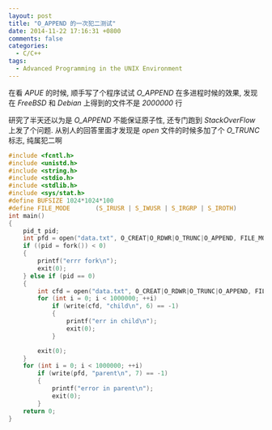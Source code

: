 ```yaml
---
layout: post
title: "O_APPEND 的一次犯二测试"
date: 2014-11-22 17:16:31 +0800
comments: false
categories: 
  - C/C++
tags:
  - Advanced Programming in the UNIX Environment
---
```


在看 _APUE_ 的时候, 顺手写了个程序试试 _O_APPEND_ 在多进程时候的效果, 发现在 _FreeBSD_ 和 _Debian_ 上得到的文件不是 _2000000_ 行

研究了半天还以为是 _O_APPEND_ 不能保证原子性, 还专门跑到 _StackOverFlow_ 上发了个问题. 从别人的回答里面才发现是 _open_ 文件的时候多加了个 _O_TRUNC_ 标志, 纯属犯二啊

<!--more-->


```c
#include <fcntl.h>
#include <unistd.h>
#include <string.h>
#include <stdio.h>
#include <stdlib.h>
#include <sys/stat.h>
#define BUFSIZE 1024*1024*100
#define FILE_MODE       (S_IRUSR | S_IWUSR | S_IRGRP | S_IROTH)
int main()
{
    pid_t pid;
    int pfd = open("data.txt", O_CREAT|O_RDWR|O_TRUNC|O_APPEND, FILE_MODE);
    if ((pid = fork()) < 0)
    {
        printf("errr fork\n");
        exit(0);
    } else if (pid == 0)
    {
        int cfd = open("data.txt", O_CREAT|O_RDWR|O_TRUNC|O_APPEND, FILE_MODE);
        for (int i = 0; i < 1000000; ++i)
            if (write(cfd, "child\n", 6) == -1)
            {
                printf("err in child\n");
                exit(0);
            }

        exit(0);
    }
    for (int i = 0; i < 1000000; ++i)
        if (write(pfd, "parent\n", 7) == -1)
        {
            printf("error in parent\n");
            exit(0);
        }
    return 0;
}
```

